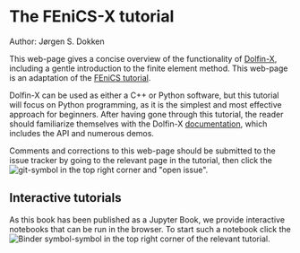 # The FEniCS-X tutorial
Author: Jørgen S. Dokken

This web-page gives a concise overview of the functionality of [Dolfin-X](https://github.com/FEniCS/dolfinx/), including a gentle introduction to the finite element method. This web-page is an adaptation of the [FEniCS tutorial](https://www.springer.com/gp/book/9783319524610).

Dolfin-X can be used as either a C++ or Python software, but this tutorial will focus on Python programming, as it is the simplest and most effective approach for beginners. After having gone through this tutorial, the reader should familiarize themselves with the Dolfin-X [documentation](https://fenicsproject.org/docs/dolfinx/dev/python/), which includes the API and numerous demos.

Comments and corrections to this web-page should be submitted to the issue tracker by going to the relevant page in the tutorial, then click the ![git](git.png)-symbol in the top right corner and "open issue".

## Interactive tutorials
As this book has been published as a Jupyter Book, we provide interactive notebooks that can be run in the browser. To start such a notebook click the ![Binder symbol](binder.png)-symbol in the top right corner of the relevant tutorial.


